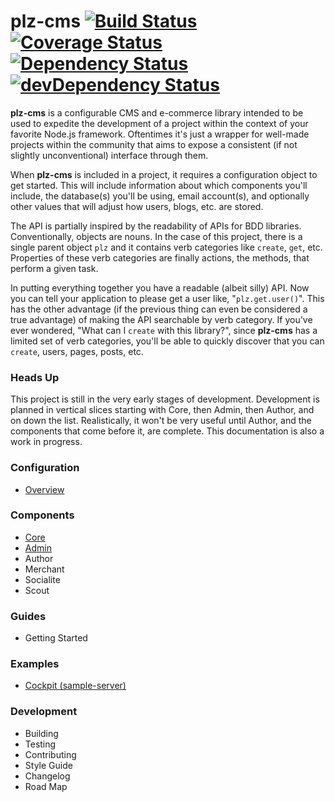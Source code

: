 # plz-cms [![Build Status](https://travis-ci.org/gconsidine/plz-cms.svg)](https://travis-ci.org/gconsidine/plz-cms) [![Coverage Status](https://img.shields.io/coveralls/gconsidine/plz-cms.svg)](https://coveralls.io/r/gconsidine/plz-cms) [![Dependency Status](https://david-dm.org/gconsidine/plz-cms.svg)](https://david-dm.org/gconsidine/plz-cms) [![devDependency Status](https://david-dm.org/gconsidine/plz-cms/dev-status.svg)](https://david-dm.org/gconsidine/plz-cms#info=devDependencies)

**plz-cms** is a configurable CMS and e-commerce library intended to be used to expedite the development of a project within the context of your favorite Node.js framework.  Oftentimes it's just a wrapper for well-made projects within the community that aims to expose a consistent (if not slightly unconventional) interface through them.

When **plz-cms** is included in a project, it requires a configuration object to get started.  This will include information about which components you'll include, the database(s) you'll be using, email account(s), and optionally other values that will adjust how users, blogs, etc. are stored.

The API is partially inspired by the readability of APIs for BDD libraries.  Conventionally, objects are nouns.  In the case of this project, there is a single parent object `plz` and it contains verb categories like `create`, `get`, etc.  Properties of these verb categories are finally actions, the methods, that perform a given task.

In putting everything together you have a readable (albeit silly) API.  Now you can tell your application to please get a user like, "`plz.get.user()`".  This has the other advantage (if the previous thing can even be considered a true advantage) of making the API searchable by verb category.  If you've ever wondered, "What can I `create` with this library?", since **plz-cms** has a limited set of verb categories, you'll be able to quickly discover that you can `create`, users, pages, posts, etc.

### Heads Up

This project is still in the very early stages of development.  Development is planned in vertical slices starting with Core, then Admin, then Author, and on down the list.  Realistically, it won't be very useful until Author, and the components that come before it, are complete.  This documentation is also a work in progress.

### Configuration

* [Overview](https://github.com/gconsidine/plz-cms/wiki/Configuration)

### Components

* [Core](https://github.com/gconsidine/plz-cms/wiki/Core)
* [Admin](https://github.com/gconsidine/plz-cms/wiki/admin)
* Author
* Merchant
* Socialite
* Scout

### Guides

* Getting Started

### Examples

* [Cockpit (sample-server)](https://github.com/gconsidine/cockpit)

### Development

* Building
* Testing
* Contributing
* Style Guide
* Changelog
* Road Map

